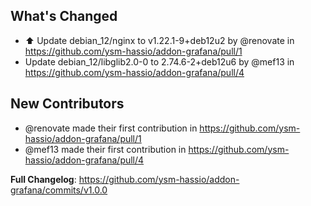 ## What's Changed
* ⬆️ Update debian_12/nginx to v1.22.1-9+deb12u2 by @renovate in https://github.com/ysm-hassio/addon-grafana/pull/1
* Update debian_12/libglib2.0-0 to 2.74.6-2+deb12u6 by @mef13 in https://github.com/ysm-hassio/addon-grafana/pull/4

## New Contributors
* @renovate made their first contribution in https://github.com/ysm-hassio/addon-grafana/pull/1
* @mef13 made their first contribution in https://github.com/ysm-hassio/addon-grafana/pull/4

**Full Changelog**: https://github.com/ysm-hassio/addon-grafana/commits/v1.0.0